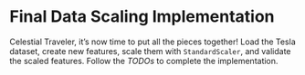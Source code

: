 # Final Data Scaling Implementation

Celestial Traveler, it’s now time to put all the pieces together! Load the Tesla dataset, create new features, scale them with `StandardScaler`, and validate the scaled features. Follow the *TODOs* to complete the implementation.